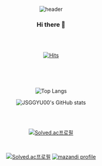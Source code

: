 <div align="center"> 

![header](https://capsule-render.vercel.app/api?type=waving&height=300&color=gradient&text=JSGGYU00)
 
### Hi there 👋
<br/>
</br>

[![Hits](https://hits.seeyoufarm.com/api/count/incr/badge.svg?url=https%3A%2F%2Fgithub.com%2FJSGGYU00&count_bg=%23FFA85C&title_bg=%23000000&icon=&icon_color=%23E7E7E7&title=Hits&edge_flat=false)](https://hits.seeyoufarm.com)
<br/>
</br>

<br/>
</br>



![Top Langs](https://github-readme-stats.vercel.app/api/top-langs/?username=JSGGYU00&layout=compact&theme=compact&size_weight=0.5&count_weight=0.5)  <!-- 기본값 : compact / 쓰던건 dark-->

![JSGGYU00's GitHub stats](https://github-readme-stats.vercel.app/api?username=JSGGYU00&rank_icon=github&show_icons=true&theme=default) <!-- 기본값 : default / 쓰던건 dark -->

<br/>
</br>

[![Solved.ac프로필](http://mazassumnida.wtf/api/mini/generate_badge?boj=JSGGYU00)](https://solved.ac/JSGGYU00)

</br>

[![Solved.ac프로필](http://mazassumnida.wtf/api/v2/generate_badge?boj=JSGGYU00)](https://solved.ac/JSGGYU00)
[![mazandi profile](http://mazandi.herokuapp.com/api?handle=JSGGYU00&theme=cold)](https://solved.ac/JSGGYU00)




</div>
